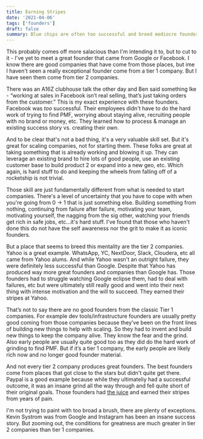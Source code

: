 ```yaml
---
title: Earning Stripes
date: '2021-04-06'
tags: ['founders']
draft: false
summary: Blue chips are often too successful and breed mediocre founders. The best founders seem to come from failure.
---
```


This probably comes off more salacious than I'm intending it to, but to cut to it - I've yet to meet a great founder that came from Google or Facebook. I know there are good companies that have come from those places, but ime I haven't seen a really exceptional founder come from a tier 1 company. But I have seen them come from tier 2 companies.

There was an A16Z clubhouse talk the other day and Ben said something lke - “working at sales in Facebook isn’t real selling, that’s just taking orders from the customer.” This is my exact experience with these founders. Facebook was *too* successful. Their employees didn't have to do the hard work of trying to find PMF, worrying about staying alive, recruiting people with no brand or money, etc. They learned how to process & manage an existing success story vs. creating their own.

And to be clear that's not a bad thing, it's a very valuable skill set. But it's great for scaling companies, not for starting them. These folks are great at taking something that is already working and blowing it up. They can leverage an existing brand to hire lots of good people, use an existing customer base to build product 2 or expand into a new geo, etc. Which again, is hard stuff to do and keeping the wheels from falling off of a rocketship is not trivial. 

Those skill are just fundamentally different from what is needed to start companies. There's a level of uncertainty that you have to cope with when you're going from 0 -> 1 that is just something else. Building something from nothing, continuing from failure after failure, motivating your team, motivating yourself, the nagging from the sig other, watching your friends get rich in safe jobs, etc...it's hard stuff. I've found that those who haven't done this do not have the self awareness nor the grit to make it as iconic founders.

But a place that seems to breed this mentality are the tier 2 companies. Yahoo is a great example. WhatsApp, YC, NextDoor, Slack, Cloudera, etc all came from Yahoo alums. And while Yahoo wasn't an outright failure, they were definitely less successful than Google. Despite that Yahoo has produced way more great founders and companies than Google has. Those founders had to struggle watching Google eclipse them, had to deal with failures, etc but were ultimately still really good and went into their next thing with intense motivation and the will to succeed. They earned their stripes at Yahoo.

That’s not to say there are no good founders from the classic Tier 1 companies. For example dev tools/infrastructure founders are usually pretty good coming from those companies because they’ve been on the front lines of building new things to help with scaling. So they had to invent and build new things to keep the company alive. They know the fear and the grind. Also early people are usually quite good too as they did do the hard work of grinding to find PMF. But if it’s a tier 1 company, the early people are likely rich now and no longer good founder material.

And not every tier 2 company produces great founders. The best founders come from places that got close to the stars but didn't quite get there. Paypal is a good example because while they ultimateliy had a successful outcome, it was an insane grind all the way through and fell quite short of their original goals. Those founders had [the juice](/blog/the-juice) and earned their stripes from years of pain.

I'm not trying to paint with too broad a brush, there are plenty of exceptions. Kevin Systrom was from Google and Instagram has been an insane success story. But zooming out, the conditions for greatness are much greater in tier 2 companies than tier 1 companies. 